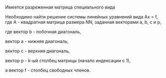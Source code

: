 Имеется разреженная матрица специального вида

Необходимо найти решение системы линейных уравнений вида Ax = f, где A - квадратная матрица размера NN, заданная векторами a, b, c и p, 

где вектор b - побочная диагональ, 

вектор a - нижняя диагональ,

вектор с - верхняя диагональ, 

вектор p - k-ый столбец матрицы (начало индексации с 1), 

а вектор f - столбец свободных членов.

